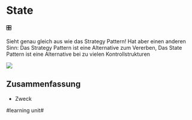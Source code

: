
# State
🎛️

Sieht genau gleich aus wie das Strategy Pattern! Hat aber einen anderen Sinn: Das Strategy Pattern ist eine Alternative zum Vererben, Das State Pattern ist eine Alternative bei zu vielen Kontrollstrukturen

![][image-1]

## Zusammenfassung
- Zweck

[image-1]:	assets/DraggedImage.png

#learning unit#